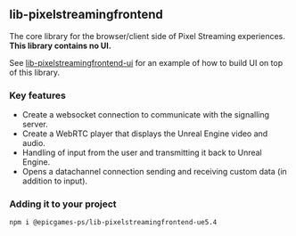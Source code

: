 ## lib-pixelstreamingfrontend

The core library for the browser/client side of Pixel Streaming experiences. **This library contains no UI.**

See [lib-pixelstreamingfrontend-ui](/Frontend/implementations/typescript) for an example of how to build UI on top of this library.

### Key features
- Create a websocket connection to communicate with the signalling server.
- Create a WebRTC player that displays the Unreal Engine video and audio.
- Handling of input from the user and transmitting it back to Unreal Engine.
- Opens a datachannel connection sending and receiving custom data (in addition to input).

### Adding it to your project
`npm i @epicgames-ps/lib-pixelstreamingfrontend-ue5.4`

